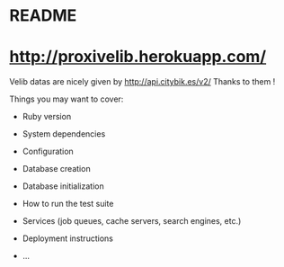 # README

# http://proxivelib.herokuapp.com/

Velib datas are nicely given by http://api.citybik.es/v2/
Thanks to them !

Things you may want to cover:

* Ruby version

* System dependencies

* Configuration

* Database creation

* Database initialization

* How to run the test suite

* Services (job queues, cache servers, search engines, etc.)

* Deployment instructions

* ...
